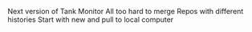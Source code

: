 Next version of Tank Monitor 
All too hard to merge Repos with different histories 
Start with new and pull to local computer 
